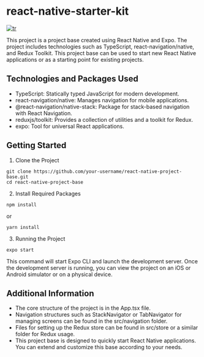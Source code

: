 
# react-native-starter-kit
[![tr](https://img.shields.io/badge/lang-tr-red.svg)](https://github.com/erdembasogul/react-native-starter-kit/blob/main/README.tr.md)

This project is a project base created using React Native and Expo. The project includes technologies such as TypeScript, react-navigation/native, and Redux Toolkit. This project base can be used to start new React Native applications or as a starting point for existing projects.


## Technologies and Packages Used

* TypeScript: Statically typed JavaScript for modern development.
* react-navigation/native: Manages navigation for mobile applications.
* @react-navigation/native-stack: Package for stack-based navigation with React Navigation.
* reduxjs/toolkit: Provides a collection of utilities and a toolkit for Redux.
* expo: Tool for universal React applications.

## Getting Started

1. Clone the Project

```
git clone https://github.com/your-username/react-native-project-base.git
cd react-native-project-base
```

2. Install Required Packages

```
npm install
```
  or

```
yarn install
```

3. Running the Project

```
expo start
```

This command will start Expo CLI and launch the development server. Once the development server is running, you can view the project on an iOS or Android simulator or on a physical device.

## Additional Information
* The core structure of the project is in the App.tsx file.
* Navigation structures such as StackNavigator or TabNavigator for managing screens can be found in the src/navigation folder.
* Files for setting up the Redux store can be found in src/store or a similar folder for Redux usage.
* This project base is designed to quickly start React Native applications. You can extend and customize this base according to your needs.
